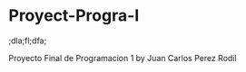 Proyect-Progra-I
=============
;dla;fl;dfa;



Proyecto Final de Programacion 1 by Juan Carlos Perez Rodil

